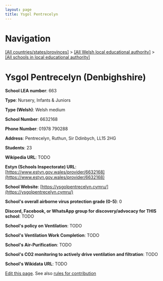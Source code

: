 ```yaml
---
layout: page
title: Ysgol Pentrecelyn
---
```

# Navigation

[[All countries/states/provinces]](../../..) > [[All Welsh local educational authority]](../..) > [[All schools in local educational authority]](..)

# Ysgol Pentrecelyn (Denbighshire)

**School LEA number**: 663

**Type**: Nursery, Infants & Juniors

**Type (Welsh)**: Welsh medium

**School Number**: 6632168

**Phone Number**: 01978 790288

**Address**: Pentrecelyn, Ruthun, Sir Ddinbych, LL15 2HG

**Students**: 23

**Wikipedia URL**: TODO

**Estyn (Schools Inspectorate) URL**: [https://www.estyn.gov.wales/provider/6632168](https://www.estyn.gov.wales/provider/6632168)

**School Website**: [https://ysgolpentrecelyn.cymru/](https://ysgolpentrecelyn.cymru/)

**School's overall airborne virus protection grade (0-5)**: 0

**Discord, Facebook, or WhatsApp group for discovery/advocacy for THIS school**: TODO

**School's policy on Ventilation**: TODO

**School's Ventilation Work Completion**: TODO

**School's Air-Purification**: TODO

**School's CO2 monitoring to actively drive ventilation and filtration**: TODO

**School's Wikidata URL**: TODO




[Edit this page](https://github.com/ventilate-schools/Wales/edit/prif/./Denbighshire/Ysgol_Pentrecelyn.md). See also [rules for contribution](../../../contribution-rules/)